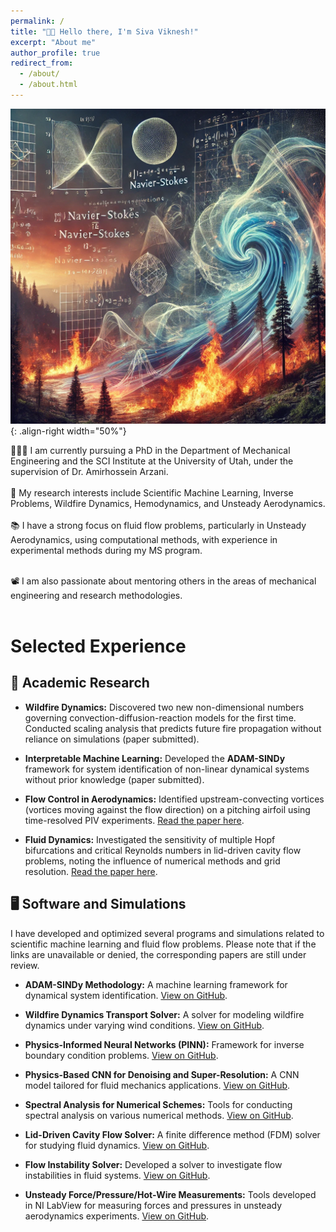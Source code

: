 ```yaml
---
permalink: /
title: "👋🏼 Hello there, I'm Siva Viknesh!"
excerpt: "About me"
author_profile: true
redirect_from: 
  - /about/
  - /about.html
---
```


![Illustration of dynamical system analysis](https://raw.githubusercontent.com/siva-viknesh/siva-viknesh.github.io/master/images/pic_dyna.webp){: .align-right width="50%"}

👨🏻‍💻 I am currently pursuing a PhD in the Department of Mechanical Engineering and the SCI Institute at the University of Utah, under the supervision of Dr. Amirhossein Arzani.<br><br>
🔬 My research interests include Scientific Machine Learning, Inverse Problems, Wildfire Dynamics, Hemodynamics, and Unsteady Aerodynamics.<br><br>
📚 I have a strong focus on fluid flow problems, particularly in Unsteady Aerodynamics, using computational methods, with experience in experimental methods during my MS program.<br><br>

📽️ I am also passionate about mentoring others in the areas of mechanical engineering and research methodologies.<br><br>

# Selected Experience

## 🔬 Academic Research
- **Wildfire Dynamics:** 
  Discovered two new non-dimensional numbers governing convection-diffusion-reaction models for the first time. Conducted scaling analysis that predicts future fire propagation without reliance on simulations (paper submitted).

- **Interpretable Machine Learning:**
  Developed the **ADAM-SINDy** framework for system identification of non-linear dynamical systems without prior knowledge (paper submitted).

- **Flow Control in Aerodynamics:** 
  Identified upstream-convecting vortices (vortices moving against the flow direction) on a pitching airfoil using time-resolved PIV experiments. [Read the paper here](https://pubs.aip.org/aip/pof/article/33/8/087115/1080453/Active-control-of-separated-flow-on-a-symmetric).

- **Fluid Dynamics:** 
  Investigated the sensitivity of multiple Hopf bifurcations and critical Reynolds numbers in lid-driven cavity flow problems, noting the influence of numerical methods and grid resolution. [Read the paper here](https://journals.aps.org/pre/abstract/10.1103/PhysRevE.99.013305).

## 🖥️ Software and Simulations
I have developed and optimized several programs and simulations related to scientific machine learning and fluid flow problems. Please note that if the links are unavailable or denied, the corresponding papers are still under review.

- **ADAM-SINDy Methodology:** 
  A machine learning framework for dynamical system identification. [View on GitHub](https://github.com/siva-viknesh/ADAM-SINDy).

- **Wildfire Dynamics Transport Solver:** 
  A solver for modeling wildfire dynamics under varying wind conditions. [View on GitHub](https://github.com/siva-viknesh/Wildland_Fire_Dynamics).

- **Physics-Informed Neural Networks (PINN):** 
  Framework for inverse boundary condition problems. [View on GitHub](https://github.com/siva-viknesh/Inverse-BC-PINN-Framework).

- **Physics-Based CNN for Denoising and Super-Resolution:** 
  A CNN model tailored for fluid mechanics applications. [View on GitHub](https://github.com/siva-viknesh/Physics-Based_ML/blob/main/Fluid_Mechanics/Physics-based_CNN.ipynb).

- **Spectral Analysis for Numerical Schemes:** 
  Tools for conducting spectral analysis on various numerical methods. [View on GitHub](https://github.com/siva-viknesh/Computational_Fluid_Mechanics/tree/main/Spectral_Analysis).

- **Lid-Driven Cavity Flow Solver:** 
  A finite difference method (FDM) solver for studying fluid dynamics. [View on GitHub](https://github.com/siva-viknesh/Computational_Fluid_Mechanics/tree/main/Lid_Driven_Cavity_Flow).

- **Flow Instability Solver:** 
  Developed a solver to investigate flow instabilities in fluid systems. [View on GitHub](https://github.com/siva-viknesh/Computational_Fluid_Mechanics/tree/main/Fluid_Solvers).

- **Unsteady Force/Pressure/Hot-Wire Measurements:** 
  Tools developed in NI LabView for measuring forces and pressures in unsteady aerodynamics experiments. [View on GitHub](https://github.com/siva-viknesh/Experiments_Pitching_Airfoil).
